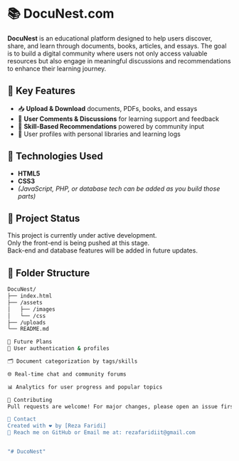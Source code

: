# 📚 DocuNest.com

**DocuNest** is an educational platform designed to help users discover, share, and learn through documents, books, articles, and essays. The goal is to build a digital community where users not only access valuable resources but also engage in meaningful discussions and recommendations to enhance their learning journey.

## 🌟 Key Features

- 📥 **Upload & Download** documents, PDFs, books, and essays
- 💬 **User Comments & Discussions** for learning support and feedback
- 🧠 **Skill-Based Recommendations** powered by community input
- 🧾 User profiles with personal libraries and learning logs

## 🔧 Technologies Used

- **HTML5**
- **CSS3**
- *(JavaScript, PHP, or database tech can be added as you build those parts)*

## 🚧 Project Status

This project is currently under active development.  
Only the front-end is being pushed at this stage.  
Back-end and database features will be added in future updates.

## 📁 Folder Structure

```bash
DocuNest/
├── index.html
├── /assets
│   ├── /images
│   └── /css
├── /uploads
└── README.md

🚀 Future Plans
🔐 User authentication & profiles

🗂 Document categorization by tags/skills

🌐 Real-time chat and community forums

📊 Analytics for user progress and popular topics

🤝 Contributing
Pull requests are welcome! For major changes, please open an issue first to discuss what you'd like to change.

📩 Contact
Created with ❤️ by [Reza Faridi]
📧 Reach me on GitHub or Email me at: rezafaridiit@gmail.com


"# DucoNest" 
